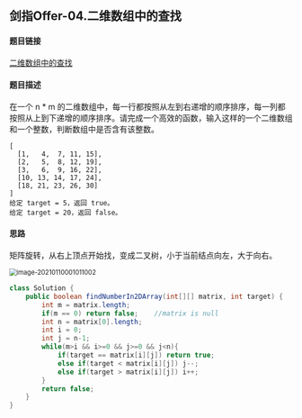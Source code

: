 ## 剑指Offer-04.二维数组中的查找

#### 题目链接

[二维数组中的查找](https://leetcode-cn.com/problems/er-wei-shu-zu-zhong-de-cha-zhao-lcof/)

#### 题目描述

在一个 n * m 的二维数组中，每一行都按照从左到右递增的顺序排序，每一列都按照从上到下递增的顺序排序。请完成一个高效的函数，输入这样的一个二维数组和一个整数，判断数组中是否含有该整数。

```
[
  [1,   4,  7, 11, 15],
  [2,   5,  8, 12, 19],
  [3,   6,  9, 16, 22],
  [10, 13, 14, 17, 24],
  [18, 21, 23, 26, 30]
]
给定 target = 5，返回 true。
给定 target = 20，返回 false。
```

#### 思路

矩阵旋转，从右上顶点开始找，变成二叉树，小于当前结点向左，大于向右。

<img src="C:\Users\84616\AppData\Roaming\Typora\typora-user-images\image-20210110001011002.png" alt="image-20210110001011002" style="zoom:80%;" />

```java
class Solution {
    public boolean findNumberIn2DArray(int[][] matrix, int target) {
        int m = matrix.length;
        if(m == 0) return false;	//matrix is null
        int n = matrix[0].length;
        int i = 0;
        int j = n-1;
        while(m>i && i>=0 && j>=0 && j<n){
            if(target == matrix[i][j]) return true;
            else if(target < matrix[i][j]) j--;
            else if(target > matrix[i][j]) i++;
        }
        return false;
    }
}
```

